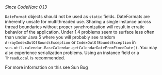 *Since CodeNarc 0.13*

`DateFormat` objects should not be used as `static` fields. DateFormats
are inherently unsafe for multithreaded use. Sharing a single instance
across thread boundaries without proper synchronization will result in
erratic behavior of the application. Under 1.4 problems seem to surface
less often than under Java 5 where you will probably see random
`ArrayIndexOutOfBoundsException` or `IndexOutOfBoundsException` in
`sun.util.calendar.BaseCalendar.getCalendarDateFromFixedDate()`. You may
also experience serialization problems. Using an instance field or a
`ThreadLocal` is recommended.

For more information on this see Sun Bug
